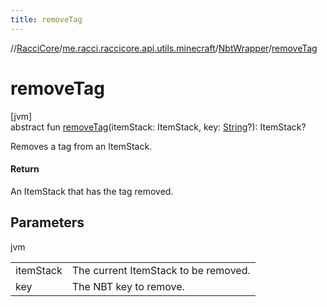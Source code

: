 ```yaml
---
title: removeTag
---
```

//[RacciCore](../../../index.html)/[me.racci.raccicore.api.utils.minecraft](../index.html)/[NbtWrapper](index.html)/[removeTag](remove-tag.html)



# removeTag



[jvm]\
abstract fun [removeTag](remove-tag.html)(itemStack: ItemStack, key: [String](https://kotlinlang.org/api/latest/jvm/stdlib/kotlin/-string/index.html)?): ItemStack?



Removes a tag from an ItemStack.



#### Return



An ItemStack that has the tag removed.



## Parameters


jvm

| | |
|---|---|
| itemStack | The current ItemStack to be removed. |
| key | The NBT key to remove. |




